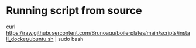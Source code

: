 # Running script from source
curl https://raw.githubusercontent.com/Brunoaqu/boilerplates/main/scripts/install_docker/ubuntu.sh | sudo bash
